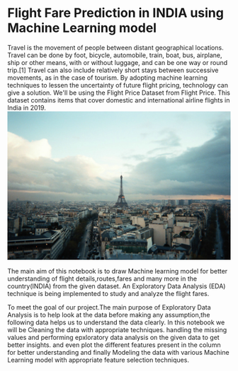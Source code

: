 # Flight Fare Prediction in INDIA using Machine Learning model

   Travel is the movement of people between distant geographical locations. Travel can be done by foot, bicycle, automobile, train, boat, bus, airplane, ship or other means, with or without luggage, and can be one way or round trip.[1] Travel can also include relatively short stays between successive movements, as in the case of tourism. By adopting machine learning techniques to lessen the uncertainty of future flight pricing, technology can give a solution. We'll be using the Flight Price Dataset from Flight Price. This dataset contains items that cover domestic and international airline flights in India in 2019.
   ![image of travel](https://github.com/samarth3557/Flight-Fare-Prediction-using-ML-model/blob/main/Images/A_backpacking_travel_to_europe_R002-005.jpg)
   
   The main aim of this notebook is to draw Machine learning model for better understanding of flight details,routes,fares and many more in the country(INDIA) from the given dataset. An Exploratory Data Analysis (EDA) technique is being implemented to study and analyze the flight fares.
   
   To meet the goal of our project.The main purpose of Exploratory Data Analysis is to help look at the data before making  any assumption,the following data helps us to understand the data clearly. In this notebook we will be Cleaning the data with appropriate techniques. handling the missing values and performing epxloratory data analysis on the given data to get better insights. and even plot the different features present in the column for better understanding and finally Modeling the data with various Machine Learning model with appropriate feature selection techniques.
   

